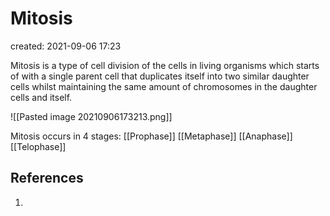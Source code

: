 # Mitosis
created: 2021-09-06 17:23

Mitosis is a type of cell division of the cells in living organisms which starts of with a single parent cell that duplicates itself into two similar daughter cells whilst maintaining the same amount of chromosomes in the daughter cells and itself.

![[Pasted image 20210906173213.png]]

Mitosis occurs in 4 stages:
[[Prophase]]
[[Metaphase]]
[[Anaphase]]
[[Telophase]]



## References
1. 
